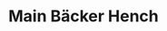 ---
title: "Main Bäcker Hench"
url: /mainaschaff/main-baecker-hench-hauptstrasse/
shop: Bäckerei
---